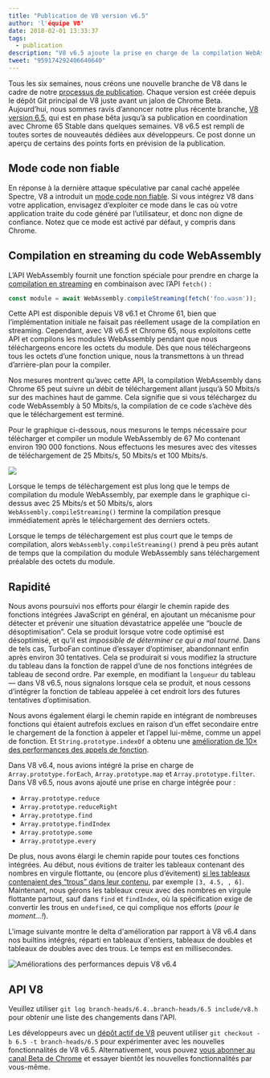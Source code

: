 ```yaml
---
title: "Publication de V8 version v6.5"
author: 'l'équipe V8'
date: 2018-02-01 13:33:37
tags:
  - publication
description: "V8 v6.5 ajoute la prise en charge de la compilation WebAssembly en streaming et inclut un nouveau “mode code non fiable”."
tweet: "959174292406640640"
---
```

Tous les six semaines, nous créons une nouvelle branche de V8 dans le cadre de notre [processus de publication](/docs/release-process). Chaque version est créée depuis le dépôt Git principal de V8 juste avant un jalon de Chrome Beta. Aujourd’hui, nous sommes ravis d’annoncer notre plus récente branche, [V8 version 6.5](https://chromium.googlesource.com/v8/v8.git/+log/branch-heads/6.5), qui est en phase bêta jusqu’à sa publication en coordination avec Chrome 65 Stable dans quelques semaines. V8 v6.5 est rempli de toutes sortes de nouveautés dédiées aux développeurs. Ce post donne un aperçu de certains des points forts en prévision de la publication.

<!--truncate-->
## Mode code non fiable

En réponse à la dernière attaque spéculative par canal caché appelée Spectre, V8 a introduit un [mode code non fiable](/docs/untrusted-code-mitigations). Si vous intégrez V8 dans votre application, envisagez d’exploiter ce mode dans le cas où votre application traite du code généré par l’utilisateur, et donc non digne de confiance. Notez que ce mode est activé par défaut, y compris dans Chrome.

## Compilation en streaming du code WebAssembly

L’API WebAssembly fournit une fonction spéciale pour prendre en charge la [compilation en streaming](https://developers.google.com/web/updates/2018/04/loading-wasm) en combinaison avec l’API `fetch()` :

```js
const module = await WebAssembly.compileStreaming(fetch('foo.wasm'));
```

Cette API est disponible depuis V8 v6.1 et Chrome 61, bien que l’implémentation initiale ne faisait pas réellement usage de la compilation en streaming. Cependant, avec V8 v6.5 et Chrome 65, nous exploitons cette API et compilons les modules WebAssembly pendant que nous téléchargeons encore les octets du module. Dès que nous téléchargeons tous les octets d’une fonction unique, nous la transmettons à un thread d’arrière-plan pour la compiler.

Nos mesures montrent qu’avec cette API, la compilation WebAssembly dans Chrome 65 peut suivre un débit de téléchargement allant jusqu’à 50 Mbits/s sur des machines haut de gamme. Cela signifie que si vous téléchargez du code WebAssembly à 50 Mbits/s, la compilation de ce code s’achève dès que le téléchargement est terminé.

Pour le graphique ci-dessous, nous mesurons le temps nécessaire pour télécharger et compiler un module WebAssembly de 67 Mo contenant environ 190 000 fonctions. Nous effectuons les mesures avec des vitesses de téléchargement de 25 Mbits/s, 50 Mbits/s et 100 Mbits/s.

![](/_img/v8-release-65/wasm-streaming-compilation.svg)

Lorsque le temps de téléchargement est plus long que le temps de compilation du module WebAssembly, par exemple dans le graphique ci-dessus avec 25 Mbits/s et 50 Mbits/s, alors `WebAssembly.compileStreaming()` termine la compilation presque immédiatement après le téléchargement des derniers octets.

Lorsque le temps de téléchargement est plus court que le temps de compilation, alors `WebAssembly.compileStreaming()` prend à peu près autant de temps que la compilation du module WebAssembly sans téléchargement préalable des octets du module.

## Rapidité

Nous avons poursuivi nos efforts pour élargir le chemin rapide des fonctions intégrées JavaScript en général, en ajoutant un mécanisme pour détecter et prévenir une situation dévastatrice appelée une “boucle de désoptimisation”. Cela se produit lorsque votre code optimisé est désoptimisé, et qu’il est _impossible de déterminer ce qui a mal tourné_. Dans de tels cas, TurboFan continue d’essayer d’optimiser, abandonnant enfin après environ 30 tentatives. Cela se produirait si vous modifiez la structure du tableau dans la fonction de rappel d’une de nos fonctions intégrées de tableau de second ordre. Par exemple, en modifiant la `longueur` du tableau — dans V8 v6.5, nous signalons lorsque cela se produit, et nous cessons d’intégrer la fonction de tableau appelée à cet endroit lors des futures tentatives d’optimisation.

Nous avons également élargi le chemin rapide en intégrant de nombreuses fonctions qui étaient autrefois exclues en raison d’un effet secondaire entre le chargement de la fonction à appeler et l’appel lui-même, comme un appel de fonction. Et `String.prototype.indexOf` a obtenu une [amélioration de 10× des performances des appels de fonction](https://bugs.chromium.org/p/v8/issues/detail?id=6270).

Dans V8 v6.4, nous avions intégré la prise en charge de `Array.prototype.forEach`, `Array.prototype.map` et `Array.prototype.filter`. Dans V8 v6.5, nous avons ajouté une prise en charge intégrée pour :

- `Array.prototype.reduce`
- `Array.prototype.reduceRight`
- `Array.prototype.find`
- `Array.prototype.findIndex`
- `Array.prototype.some`
- `Array.prototype.every`

De plus, nous avons élargi le chemin rapide pour toutes ces fonctions intégrées. Au début, nous évitions de traiter les tableaux contenant des nombres en virgule flottante, ou (encore plus d’évitement) [si les tableaux contenaient des “trous” dans leur contenu](/blog/elements-kinds), par exemple `[3, 4.5, , 6]`. Maintenant, nous gérons les tableaux creux avec des nombres en virgule flottante partout, sauf dans `find` et `findIndex`, où la spécification exige de convertir les trous en `undefined`, ce qui complique nos efforts (_pour le moment…!_).

L'image suivante montre le delta d'amélioration par rapport à V8 v6.4 dans nos builtins intégrés, réparti en tableaux d'entiers, tableaux de doubles et tableaux de doubles avec des trous. Le temps est en millisecondes.

![Améliorations des performances depuis V8 v6.4](/_img/v8-release-65/performance-improvements.svg)

## API V8

Veuillez utiliser `git log branch-heads/6.4..branch-heads/6.5 include/v8.h` pour obtenir une liste des changements dans l'API.

Les développeurs avec un [dépôt actif de V8](/docs/source-code#using-git) peuvent utiliser `git checkout -b 6.5 -t branch-heads/6.5` pour expérimenter avec les nouvelles fonctionnalités de V8 v6.5. Alternativement, vous pouvez [vous abonner au canal Beta de Chrome](https://www.google.com/chrome/browser/beta.html) et essayer bientôt les nouvelles fonctionnalités par vous-même.
